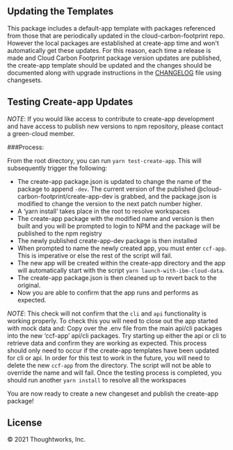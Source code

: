 ## Updating the Templates

This package includes a default-app template with packages referenced from those that are periodically updated in the cloud-carbon-footprint repo. However the local packages are established at create-app time and won't automatically get these updates. For this reason, each time a release is made and Cloud Carbon Footprint package version updates are published, the create-app template should be updated and the changes should be documented along with upgrade instructions in the [CHANGELOG](https://github.com/cloud-carbon-footprint/cloud-carbon-footprint/blob/trunk/packages/create-app/CHANGELOG.md) file using changesets.

## Testing Create-app Updates

*NOTE*: If you would like access to contribute to create-app development and have access to publish new versions to npm repository, please contact a green-cloud member.

###Process:

From the root directory, you can run `yarn test-create-app`. This will subsequently trigger the following:
- The create-app package.json is updated to change the name of the package to append `-dev`. The current version of the published @cloud-carbon-footprint/create-app-dev is grabbed, and the package.json is modified to change the version to the next patch number higher.
- A ‘yarn install’ takes place in the root to resolve workspaces
- The create-app package with the modified name and version is then built and you will be prompted to login to NPM and the package will be published to the npm registry
- The newly published create-app-dev package is then installed
- When prompted to name the newly created app, you must enter `ccf-app`. This is imperative or else the rest of the script will fail.
- The new app will be created within the create-app directory and the app will automatically start with the script `yarn launch-with-ibm-cloud-data`.
- The create-app package.json is then cleaned up to revert back to the original.
- Now you are able to confirm that the app runs and performs as expected.

*NOTE*: This check will not confirm that the `cli` and `api` functionality is working properly. To check this you will need to close out the app started with mock data and:
Copy over the .env file from the main api/cli packages into the new ‘ccf-app’ api/cli packages.
Try starting up either the api or cli to retrieve data and confirm they are working as expected.
This process should only need to occur if the create-app templates have been updated for cli or api.
In order for this test to work in the future, you will need to delete the new `ccf-app` from the directory. The script will not be able to override the name and will fail.
Once the testing process is completed, you should run another `yarn install` to resolve all the workspaces

You are now ready to create a new changeset and publish the create-app package!


## License

© 2021 Thoughtworks, Inc.
